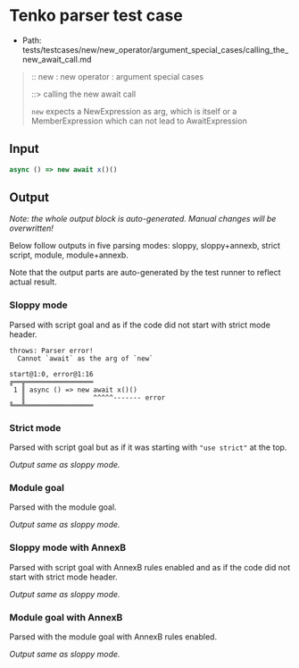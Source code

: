 # Tenko parser test case

- Path: tests/testcases/new/new_operator/argument_special_cases/calling_the_new_await_call.md

> :: new : new operator : argument special cases
>
> ::> calling the new await call
>
> `new` expects a NewExpression as arg, which is itself or a MemberExpression which can not lead to AwaitExpression

## Input

`````js
async () => new await x()()
`````

## Output

_Note: the whole output block is auto-generated. Manual changes will be overwritten!_

Below follow outputs in five parsing modes: sloppy, sloppy+annexb, strict script, module, module+annexb.

Note that the output parts are auto-generated by the test runner to reflect actual result.

### Sloppy mode

Parsed with script goal and as if the code did not start with strict mode header.

`````
throws: Parser error!
  Cannot `await` as the arg of `new`

start@1:0, error@1:16
╔══╦═════════════════
 1 ║ async () => new await x()()
   ║                 ^^^^^------- error
╚══╩═════════════════

`````

### Strict mode

Parsed with script goal but as if it was starting with `"use strict"` at the top.

_Output same as sloppy mode._

### Module goal

Parsed with the module goal.

_Output same as sloppy mode._

### Sloppy mode with AnnexB

Parsed with script goal with AnnexB rules enabled and as if the code did not start with strict mode header.

_Output same as sloppy mode._

### Module goal with AnnexB

Parsed with the module goal with AnnexB rules enabled.

_Output same as sloppy mode._
